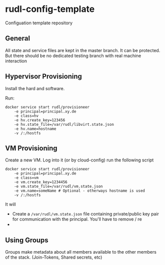 # rudl-config-template
Configuation template repository

## General

All state and service files are kept in the master branch. It can be protected.
But there should be no dedicated testing branch with real machine interaction


## Hypervisor Provisioning

Install the hard and software.

Run:

```
docker service start rudl/provisioneer
    -e principal=principal.xy.de
    -e class=hv
    -e hv.create_key=123456
    -e hv.state_file=/var/rudl/libvirt.state.json
    -e hv.name=hostname
    -v /:/hostfs
```


## VM Provisioning

Create a new VM. Log into it (or by cloud-config) run the following script

```
docker service start rudl/provisioneer 
    -e principal=principal.xy.de 
    -e class=vm
    -e vm.create_key=1234456
    -e vm.state_file=/var/rudl/vm.state.json
    -e vm.name=someName # Optional - otherways hostname is used
    -v /:/hostfs
```

It will

- Create a `/var/rudl/vm.state.json` file containing private/public key pair for
  communication with the principal. You'll have to remove / re
- 

## Using Groups

Groups make metadata about all members available to the other members of the
stack. (Join-Tokens, Shared secrets, etc)